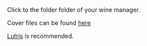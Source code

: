 Click to the folder folder of your wine manager.

Cover files can be found [here](/Assets/Covers)

[Lutris](https://github.com/Twig6943/AffinityOnLinux/blob/main/Guides/Lutris/Guide.md) is recommended.
